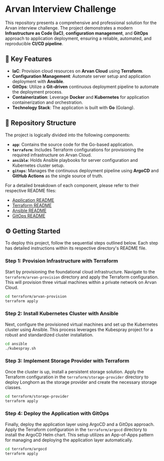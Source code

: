 # Arvan Interview Challenge

This repository presents a comprehensive and professional solution for the Arvan interview challenge. The project demonstrates a modern **Infrastructure as Code (IaC)**, **configuration management**, and **GitOps** approach to application deployment, ensuring a reliable, automated, and reproducible **CI/CD pipeline**.

## 🚀 Key Features

* **IaC**: Provision cloud resources on **Arvan Cloud** using **Terraform**.
* **Configuration Management**: Automate server setup and application deployment with **Ansible**.
* **GitOps**: Utilize a **Git-driven** continuous deployment pipeline to automate the deployment process.
* **Containerization**: Leverage **Docker** and **Kubernetes** for application containerization and orchestration.
* **Technology Stack**: The application is built with **Go** (Golang).

## 📁 Repository Structure

The project is logically divided into the following components:

* **`app`**: Contains the source code for the Go-based application.
* **`terraform`**: Includes Terraform configurations for provisioning the required infrastructure on Arvan Cloud.
* **`ansible`**: Holds Ansible playbooks for server configuration and Kubernetes cluster setup.
* **`gitops`**: Manages the continuous deployment pipeline using **ArgoCD** and **GitHub Actions** as the single source of truth.

For a detailed breakdown of each component, please refer to their respective README files:

* [Application README](./app/README.md)
* [Terraform README](./terraform/README.md)
* [Ansible README](./ansible/README.md)
* [GitOps README](./gitops/README.md)

## ⚙️ Getting Started

To deploy this project, follow the sequential steps outlined below. Each step has detailed instructions within its respective directory's README file.

### Step 1: Provision Infrastructure with Terraform

Start by provisioning the foundational cloud infrastructure. Navigate to the `terraform/arvan-provision` directory and apply the Terraform configuration. This will provision three virtual machines within a private network on Arvan Cloud.

```bash
cd terraform/arvan-provision
terraform apply
```

### Step 2: Install Kubernetes Cluster with Ansible

Next, configure the provisioned virtual machines and set up the Kubernetes cluster using Ansible. This process leverages the Kubespray project for a robust and standardized cluster installation.

```bash
cd ansible
./kubespray.sh
```

### Step 3: Implement Storage Provider with Terraform

Once the cluster is up, install a persistent storage solution. Apply the Terraform configuration in the `terraform/storage-provider` directory to deploy Longhorn as the storage provider and create the necessary storage classes.

```bash
cd terraform/storage-provider
terraform apply
```

### Step 4: Deploy the Application with GitOps

Finally, deploy the application layer using ArgoCD and a GitOps approach. Apply the Terraform configuration in the `terraform/argocd` directory to install the ArgoCD Helm chart. This setup utilizes an App-of-Apps pattern for managing and deploying the application layer automatically.

```bash
cd terraform/argocd
terraform apply
```
